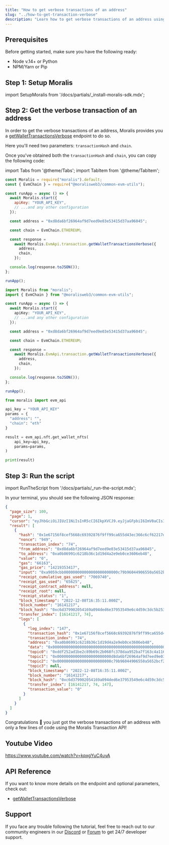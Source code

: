 ```yaml
---
title: "How to get verbose transactions of an address"
slug: "../how-to-get-transaction-verbose"
description: "Learn how to get verbose transactions of an address using Moralis Transaction API."
---
```


## Prerequisites

Before getting started, make sure you have the following ready:

- Node v.14+ or Python
- NPM/Yarn or Pip

## Step 1: Setup Moralis

import SetupMoralis from '/docs/partials/\_install-moralis-sdk.mdx';

<SetupMoralis node="moralis @moralisweb3/common-evm-utils" python="moralis" />

## Step 2: Get the verbose transaction of an address

In order to get the verbose transactions of an address, Moralis provides you a [getWalletTransactionsVerbose](/web3-data-api/reference/get-decoded-wallet-transaction) endpoint to do so.

Here you'll need two parameters: `transactionHash` and `chain`.

Once you've obtained both the `transactionHash` and `chain`, you can copy the following code:

import Tabs from '@theme/Tabs';
import TabItem from '@theme/TabItem';

<Tabs groupId="programming-language">
  <TabItem value="javascript" label="index.js (JavaScript)" default>

```javascript index.js
const Moralis = require("moralis").default;
const { EvmChain } = require("@moralisweb3/common-evm-utils");

const runApp = async () => {
  await Moralis.start({
    apiKey: "YOUR_API_KEY",
    // ...and any other configuration
  });

  const address = "0xd8da6bf26964af9d7eed9e03e53415d37aa96045";

  const chain = EvmChain.ETHEREUM;

  const response =
    await Moralis.EvmApi.transaction.getWalletTransactionsVerbose({
      address,
      chain,
    });

  console.log(response.toJSON());
};

runApp();
```

</TabItem>
<TabItem value="typescript" label="index.ts (TypeScript)">

```typescript index.ts
import Moralis from "moralis";
import { EvmChain } from "@moralisweb3/common-evm-utils";

const runApp = async () => {
  await Moralis.start({
    apiKey: "YOUR_API_KEY",
    // ...and any other configuration
  });

  const address = "0xd8da6bf26964af9d7eed9e03e53415d37aa96045";

  const chain = EvmChain.ETHEREUM;

  const response =
    await Moralis.EvmApi.transaction.getWalletTransactionsVerbose({
      address,
      chain,
    });

  console.log(response.toJSON());
};

runApp();
```

</TabItem>
<TabItem value="python" label="index.py (Python)">

```python index.py
from moralis import evm_api

api_key = "YOUR_API_KEY"
params = {
  "address": "",
  "chain": "eth"
}

result = evm_api.nft.get_wallet_nfts(
    api_key=api_key,
    params=params,
)

print(result)
```

</TabItem>
</Tabs>

## Step 3: Run the script

import RunTheScript from '/docs/partials/\_run-the-script.mdx';

<RunTheScript />

In your terminal, you should see the following JSON response:

```json
{
  "page_size": 100,
  "page": 1,
  "cursor": "eyJhbGciOiJIUzI1NiIsInR5cCI6IkpXVCJ9.eyJjaGFpbiI6ImV0aCIsImNoYWluX25hbWUiOiJtYWlubmV0Iiwic3ViZG9tYWluIjpudWxsLCJhcGlLZXlJZCI6MTkwNjU5LCJjdXJzb3IiOm51bGwsImZ1bmN0aW9uTmFtZSI6bnVsbCwibGltaXQiOjEwMCwiYWRkcmVzcyI6IjB4ZDhkYTZiZjI2OTY0YWY5ZDdlZWQ5ZTAzZTUzNDE1ZDM3YWE5NjA0NSIsImZyb21fYmxvY2siOm51bGwsInRvX2Jsb2NrIjoiMTU3ODE1NDAiLCJmcm9tX2RhdGUiOm51bGwsInRvX2RhdGUiOm51bGwsInBhZ2UiOjEsImtleXMiOlsiMTU3ODE1NDAiXSwiYmxvY2tfb2Zmc2V0IjoxLCJpYXQiOjE2NzA4Mzk4MjN9.EVOoyaTeuMF0cF2xe2J4uJr41Ipx7QbgGxeu5Rpn3E0",
  "result": [
    {
      "hash": "0x1e67156f8cef5668c69392876f9ff99ca655d43ec366c6cf62217dd633e809b4",
      "nonce": "949",
      "transaction_index": "74",
      "from_address": "0xd8da6bf26964af9d7eed9e03e53415d37aa96045",
      "to_address": "0xa0b86991c6218b36c1d19d4a2e9eb0ce3606eb48",
      "value": "0",
      "gas": "66163",
      "gas_price": "14219353417",
      "input": "0xa9059cbb000000000000000000000000c79b96044906550a5652bcf20a6ea02f139b9ae5000000000000000000000000000000000000000000000000000000007ea8ed40",
      "receipt_cumulative_gas_used": "7069740",
      "receipt_gas_used": "65625",
      "receipt_contract_address": null,
      "receipt_root": null,
      "receipt_status": "1",
      "block_timestamp": "2022-12-08T16:35:11.000Z",
      "block_number": "16141217",
      "block_hash": "0xc6d379902054169a094ded6e37953549e6c4d59c3dc5b253d5db3ff2dd5a173c",
      "transfer_index": [16141217, 74],
      "logs": [
        {
          "log_index": "147",
          "transaction_hash": "0x1e67156f8cef5668c69392876f9ff99ca655d43ec366c6cf62217dd633e809b4",
          "transaction_index": "74",
          "address": "0xa0b86991c6218b36c1d19d4a2e9eb0ce3606eb48",
          "data": "0x000000000000000000000000000000000000000000000000000000007ea8ed40",
          "topic0": "0xddf252ad1be2c89b69c2b068fc378daa952ba7f163c4a11628f55a4df523b3ef",
          "topic1": "0x000000000000000000000000d8da6bf26964af9d7eed9e03e53415d37aa96045",
          "topic2": "0x000000000000000000000000c79b96044906550a5652bcf20a6ea02f139b9ae5",
          "topic3": null,
          "block_timestamp": "2022-12-08T16:35:11.000Z",
          "block_number": "16141217",
          "block_hash": "0xc6d379902054169a094ded6e37953549e6c4d59c3dc5b253d5db3ff2dd5a173c",
          "transfer_index": [16141217, 74, 147],
          "transaction_value": "0"
        }
      ]
    }
  ]
}
```

Congratulations 🥳 you just got the verbose transactions of an address with only a few lines of code using the Moralis Transaction API!

## Youtube Video

https://www.youtube.com/watch?v=kpxgYuC4uyA

## API Reference

If you want to know more details on the endpoint and optional parameters, check out:

- [getWalletTransactionsVerbose](/web3-data-api/reference/get-decoded-wallet-transaction)

## Support

If you face any trouble following the tutorial, feel free to reach out to our community engineers in our [Discord](https://moralis.io/discord) or [Forum](https://forum.moralis.io) to get 24/7 developer support.
